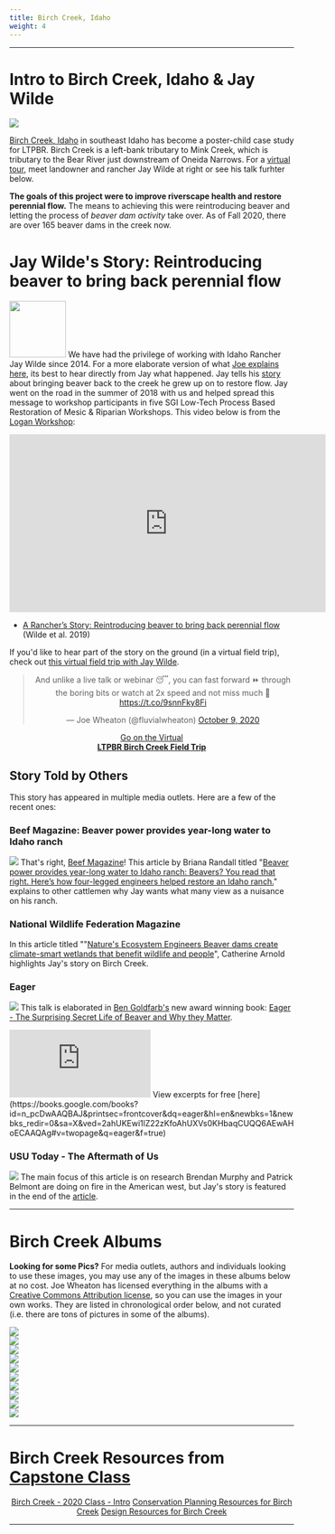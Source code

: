 ```yaml
---
title: Birch Creek, Idaho 
weight: 4
---
```


----

# Intro to Birch Creek, Idaho & Jay Wilde
<a href="{{ site.baseurl }}/resources/Topics/03_Planning/birchcreek.html"><img  class="float-right" src="{{ sitebase.url }}/assets/images/pics/casestudies/BirchVirtualFieldTrip.png"></a>

[Birch Creek, Idaho](https://earth.app.goo.gl/n9RRA6) in southeast Idaho has become a poster-child case study for LTPBR. Birch Creek is a left-bank tributary to Mink Creek, which is tributary to the Bear River just downstream of Oneida Narrows.  For a [virtual tour](http://lowtechpbr.restoration.usu.edu/resources/Topics/03_Planning/birchcreek.html), meet landowner and rancher Jay Wilde at right or see his talk furhter below.
 
**The goals of this project were to improve riverscape health and restore perennial flow.** The means to achieving this were reintroducing beaver and letting the process of *beaver dam activity* take over. As of Fall 2020, there are over 165 beaver dams in the creek now.


# Jay Wilde's Story: Reintroducing beaver to bring back perennial flow 

<a href="https://earth.app.goo.gl/n9RRA6"><img width="100" class="float-left" src="{{ site.baseurl }}/assets/images/people/Wilde_round.png"></a>
We have had the privilege of working with Idaho Rancher Jay Wilde since 2014.  For a more elaborate version of what [Joe explains here](http://capstone.restoration.usu.edu/Course_Topics/WATS_5350/Low-Tech/Projects/birch/#part-1---why-we-can-even-work-in-birch-creek), its best to hear directly from Jay what happened. Jay tells his [story](https://s3-us-west-2.amazonaws.com/etalweb.joewheaton.org/Workshops/CheapCheerful/2018/NRCS/Idaho/Lectures/2018_IdahoNRCS_Wilde_BirchCreek.pdf) about bringing beaver back to the creek he grew up on to restore flow.  Jay went on the road in the summer of 2018 with us and helped spread this message to workshop participants in five SGI Low-Tech Process Based Restoration of Mesic & Riparian Workshops. This video below is from the [Logan Workshop](http://beaver.joewheaton.org/logan-workshop-materials.html):

<div class="responsive-embed">
<iframe width="560" height="315" src="https://www.youtube.com/embed/4j6R1JxG8M8" frameborder="0" allow="accelerometer; autoplay; encrypted-media; gyroscope; picture-in-picture" allowfullscreen></iframe>
</div>

- <i class="fa fa-file-pdf-o" aria-hidden="true"></i> [A Rancher’s Story: Reintroducing beaver to bring back perennial flow ](https://s3-us-west-2.amazonaws.com/etalweb.joewheaton.org/RestorationConsortium/Workshops/2019/SGI/Wilde+-+Brich+Creek.pdf)
(Wilde et al. 2019)

If you'd like to hear part of the story on the ground (in a virtual field trip), check out [this virtual field trip with Jay Wilde](http://lowtechpbr.restoration.usu.edu/resources/Topics/03_Planning/birchcreek.html).
<div align="center">
<blockquote class="twitter-tweet" data-theme="dark"><p lang="en" dir="ltr">And unlike a live talk or webinar 😴, you can fast forward ⏩ through the boring bits or watch at 2x speed and not miss much 🤪 <a href="https://t.co/9snnFky8Fi">https://t.co/9snnFky8Fi</a></p>&mdash; Joe Wheaton (@fluvialwheaton) <a href="https://twitter.com/fluvialwheaton/status/1314694944263561216?ref_src=twsrc%5Etfw">October 9, 2020</a></blockquote> <script async src="https://platform.twitter.com/widgets.js" charset="utf-8"></script>


<a class="hollow button" href="http://lowtechpbr.restoration.usu.edu/resources/Topics/03_Planning/birchcreek.html"><i class="fa fa-blind" aria-hidden="true"></i>  Go on the Virtual <br><b>LTPBR Birch Creek Field Trip</b> </a> 
</div>


## Story Told by Others
This story has appeared in multiple media outlets. Here are a few of the recent ones:

### Beef Magazine: Beaver power provides year-long water to Idaho ranch
[<img class="float-right" src="{{ sitebase.url }}/assets/images/pics/casestudies/Beef_Birch.png">](https://s3-us-west-2.amazonaws.com/etalweb.joewheaton.org/Courses/WATS5350/Lowtech/birch/BEEF+30-31+april+REVISED.pdf)
That's right, [Beef Magazine](https://www.beefmagazine.com/sustainability/beaver-power-provides-year-long-water-idaho-ranch)! This article by Briana Randall titled "[Beaver power provides year-long water to Idaho ranch: Beavers? You read that right. Here’s how four-legged engineers helped restore an Idaho ranch.](https://www.beefmagazine.com/sustainability/beaver-power-provides-year-long-water-idaho-ranch)" explains to other cattlemen why Jay wants what many view as a nuisance on his ranch.

### National Wildlife Federation Magazine
In this article titled ""[Nature's Ecosystem Engineers Beaver dams create climate-smart wetlands that benefit wildlife and people](https://www.nwf.org/Magazines/National-Wildlife/2020/August-September/Conservation/Beavers)", Catherine Arnold highlights Jay's story on Birch Creek.

### Eager
[<img class="float-right" src="{{ sitebase.url }}/assets/images/pics/casestudies/eager-goldfarb_1.jpg">](https://www.amazon.com/Eager-Surprising-Secret-Beavers-Matter/dp/160358739X/ref=sr_1_6?ie=UTF8&qid=1512586233&sr=8-6&keywords=eager+beaver)
This talk is elaborated in [Ben Goldfarb's](http://bengoldfarb.com/) new award winning book:  [Eager - The Surprising Secret Life of Beaver and Why they Matter](https://www.amazon.com/Eager-Surprising-Secret-Beavers-Matter/dp/160358739X/ref=sr_1_6?ie=UTF8&qid=1512586233&sr=8-6&keywords=eager+beaver). 

<iframe width="250" height="120" src="https://www.youtube.com/embed/vURn_6s2w1c" frameborder="0" allow="accelerometer; autoplay; encrypted-media; gyroscope; picture-in-picture" allowfullscreen></iframe>
View excerpts for free [here](https://books.google.com/books?id=n_pcDwAAQBAJ&printsec=frontcover&dq=eager&hl=en&newbks=1&newbks_redir=0&sa=X&ved=2ahUKEwi1lZ22zKfoAhUXVs0KHbaqCUQQ6AEwAHoECAAQAg#v=twopage&q=eager&f=true)

### USU Today - The Aftermath of Us
[<img class="float-left" src="{{ sitebase.url }}/assets/images/pics/casestudies/USUTodayFall2019.png">](https://utahstatemagazine.usu.edu/environment/the-aftermath-of-us/)
The main focus of this article is on research Brendan Murphy and Patrick Belmont are doing on fire in the American west, but Jay's story is featured in the end of the [article](https://utahstatemagazine.usu.edu/environment/the-aftermath-of-us/).

----
# Birch Creek Albums

**Looking for some Pics?** For media outlets, authors and individuals looking to use these images, you may use any of the images in  these albums below at no cost.  Joe Wheaton has licensed everything in the albums with a <i class="fa fa-creative-commons" aria-hidden="true"></i> [Creative Commons Attribution license](https://creativecommons.org/licenses/by/4.0/), so you can use the images in your own works. They are listed in chronological order below, and not curated (i.e. there are tons of pictures in some of the albums). 

<div class="row small-up-2 medium-up-3">
  <div class="column">
    <a href="https://photos.app.goo.gl/koQowenPc8EowQJz8" target="blank"><img src="{{ site.baseurl }}/assets/images/pics/casestudies/Birch_Album_2014Pre.png"></a>
     
  </div>
  <div class="column">
    <a href="https://goo.gl/photos/P8mFt5ahFGTXNrNG9" target="blank"><img src="{{ site.baseurl }}/assets//images/pics/casestudies/Birch_Album_2015_10.png"></a>
      
  </div>
  <div class="column">
    <a href="https://goo.gl/photos/dYgUEgmy7CNNjaEe7" target="blank"><img src="{{ site.baseurl }}/assets//images/pics/casestudies/Birch_Album_2016_09.png"></a>
  </div>
</div>

<div class="row small-up-2 medium-up-3">
  <div class="column">
    <a href="https://photos.app.goo.gl/dij51qdoKsgjSD742" target="blank"><img src="{{ site.baseurl }}/assets/images/pics/casestudies/Birch_Album_2016_10.png"></a>
     
  </div>
  <div class="column">
    <a href="https://photos.app.goo.gl/QeYuFwSEscjn6HGw9" target="blank"><img src="{{ site.baseurl }}/assets//images/pics/casestudies/Birch_Album_2016_11.png"></a>
      
  </div>
  <div class="column">
    <a href="https://goo.gl/photos/gjApY4e423ZrYR7EA" target="blank"><img src="{{ site.baseurl }}/assets//images/pics/casestudies/Birch_Album_2017_04.png"></a>
  </div>
</div>

<div class="row small-up-2 medium-up-3">
  <div class="column">
    <a href="https://photos.app.goo.gl/dij51qdoKsgjSD742" target="blank"><img src="{{ site.baseurl }}/assets/images/pics/casestudies/Birch_Album_2017_11.png"></a>
     
  </div>
  <div class="column">
    <a href="https://photos.app.goo.gl/QeYuFwSEscjn6HGw9" target="blank"><img src="{{ site.baseurl }}/assets//images/pics/casestudies/Birch_Album_2018_09.png"></a>
      
  </div>
  <div class="column">
    <a href="https://goo.gl/photos/gjApY4e423ZrYR7EA" target="blank"><img src="{{ site.baseurl }}/assets//images/pics/casestudies/Birch_Album_2019_09.png"></a>
  </div>
</div>

<div class="row small-up-2 medium-up-3">
  <div class="column">
    <a href="https://photos.app.goo.gl/dij51qdoKsgjSD742" target="blank"><img src="{{ site.baseurl }}/assets/images/pics/casestudies/Birch_Album_2020_10.png"></a>
     
  </div>
 
</div>

-------
# Birch Creek Resources from [Capstone Class](http://capstone.restoration.usu.edu/)


<div align="center">
<a class="button" href="http://capstone.restoration.usu.edu/Course_Topics/WATS_5350/Low-Tech/Projects/birch/"><i class="fa fa-leaf" aria-hidden="true"></i> Birch Creek - 2020 Class - Intro</a> 
<a class="button" href="http://capstone.restoration.usu.edu/Course_Topics/WATS_5350/Low-Tech/Projects/birch/birchplanning.html"><i class="fa fa-leaf" aria-hidden="true"></i> Conservation Planning Resources for Birch Creek</a> 
<a class="button" href="http://capstone.restoration.usu.edu/Course_Topics/WATS_5350/Low-Tech/Projects/birch/birchdesign.html"><i class="fa fa-leaf" aria-hidden="true"></i> Design Resources for Birch Creek</a> 
</div>








-----
